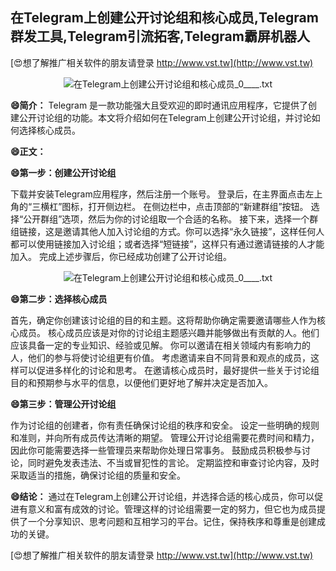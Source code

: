 ## **在Telegram上创建公开讨论组和核心成员,Telegram群发工具,Telegram引流拓客,Telegram霸屏机器人**

[😍想了解推广相关软件的朋友请登录 http://www.vst.tw](http://www.vst.tw)

 <center><img src="https://vst.tw/MP4/tuiguang/png/8.png" alt="在Telegram上创建公开讨论组和核心成员_0____.txt"></center>

**😄简介：**
Telegram 是一款功能强大且受欢迎的即时通讯应用程序，它提供了创建公开讨论组的功能。本文将介绍如何在Telegram上创建公开讨论组，并讨论如何选择核心成员。

**😄正文：**

**😄第一步：创建公开讨论组**

下载并安装Telegram应用程序，然后注册一个账号。
登录后，在主界面点击左上角的“三横杠”图标，打开侧边栏。
在侧边栏中，点击顶部的“新建群组”按钮。
选择“公开群组”选项，然后为你的讨论组取一个合适的名称。
接下来，选择一个群组链接，这是邀请其他人加入讨论组的方式。你可以选择“永久链接”，这样任何人都可以使用链接加入讨论组；或者选择“短链接”，这样只有通过邀请链接的人才能加入。
完成上述步骤后，你已经成功创建了公开讨论组。

 <center><img src="https://vst.tw/MP4/tuiguang/png/2.png" alt="在Telegram上创建公开讨论组和核心成员_0____.txt"></center>

**😄第二步：选择核心成员**

首先，确定你创建该讨论组的目的和主题。这将帮助你确定需要邀请哪些人作为核心成员。
核心成员应该是对你的讨论组主题感兴趣并能够做出有贡献的人。他们应该具备一定的专业知识、经验或见解。
你可以邀请在相关领域内有影响力的人，他们的参与将使讨论组更有价值。
考虑邀请来自不同背景和观点的成员，这样可以促进多样化的讨论和思考。
在邀请核心成员时，最好提供一些关于讨论组目的和预期参与水平的信息，以便他们更好地了解并决定是否加入。

**😄第三步：管理公开讨论组**

作为讨论组的创建者，你有责任确保讨论组的秩序和安全。
设定一些明确的规则和准则，并向所有成员传达清晰的期望。
管理公开讨论组需要花费时间和精力，因此你可能需要选择一些管理员来帮助你处理日常事务。
鼓励成员积极参与讨论，同时避免发表违法、不当或冒犯性的言论。
定期监控和审查讨论内容，及时采取适当的措施，确保讨论组的质量和安全。

**😄结论：**
通过在Telegram上创建公开讨论组，并选择合适的核心成员，你可以促进有意义和富有成效的讨论。管理这样的讨论组需要一定的努力，但它也为成员提供了一个分享知识、思考问题和互相学习的平台。记住，保持秩序和尊重是创建成功的关键。

[😍想了解推广相关软件的朋友请登录 http://www.vst.tw](http://www.vst.tw)



